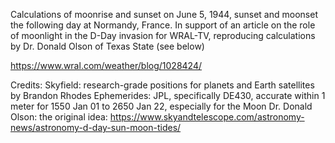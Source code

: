 Calculations of moonrise and sunset on June 5, 1944, sunset and moonset the following day at Normandy, France. 
In support of an article on the role of moonlight in the D-Day invasion for WRAL-TV, reproducing calculations 
by Dr. Donald Olson of Texas State (see below)

https://www.wral.com/weather/blog/1028424/

Credits:
Skyfield: research-grade positions for planets and Earth satellites by Brandon Rhodes
Ephemerides: JPL, specifically DE430, accurate within 1 meter for 1550 Jan 01 to 2650 Jan 22, especially for the Moon
Dr. Donald Olson: the original idea: https://www.skyandtelescope.com/astronomy-news/astronomy-d-day-sun-moon-tides/

